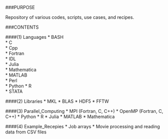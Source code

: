 ###PURPOSE

Repository of various codes, scripts, use cases, and recipes.

###CONTENTS

####(1) Languages
    * BASH  
    * C  
    * Cpp  
    * Fortran  
    * IDL  
    * Julia  
    * Mathematica  
    * MATLAB  
    * Perl  
    * Python
    * R  
    * STATA

####(2) Libraries 
    * MKL
    * BLAS
    * HDF5
    * FFTW

####(3) Parallel_Computing
    * MPI (Fortran, C, C++)
    * OpenMP (Fortran, C, C++)
    * Python
    * R
    * Julia
    * MATLAB
    * Mathematica

####(4) Example_Recepies
    * Job arrays
    * Movie processing and reading data from CSV files


